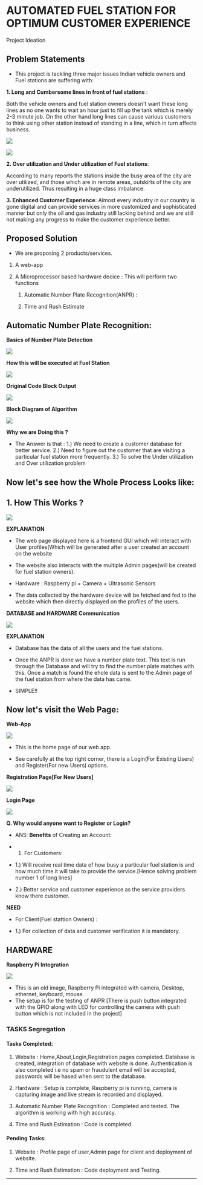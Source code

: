 # AUTOMATED FUEL STATION FOR OPTIMUM CUSTOMER EXPERIENCE

Project Ideation 

## Problem Statements

- This project is tackling three major issues Indian vehicle owners and Fuel
stations are suffering with:

**1. Long and Cumbersome lines in front of fuel stations** :

Both the vehicle owners and fuel station owners doesn't want these long lines as
no one wants to wait an hour just to fill up the tank which is merely 2-3 minute
job. On the other hand long lines can cause various customers to think using
other station instead of standing in a line, which in turn affects business.

![](images/jam.jpg)

![](images/delhicars.jpg)

**2. Over utilization and Under utilization of Fuel stations**:

According to many reports the stations inside the busy area of the city are over
utilized, and those which are in remote areas, outskirts of the city are
underutilized. Thus resulting in a huge class imbalance. 

**3. Enhanced Customer Experience**:
Almost every industry in our country is gone digital and can provide services in
more customized and sophisticated manner but only the oil and gas industry
still lacking behind and we are still not making any progress to make the
customer experience better.

## Proposed Solution

- We are proposing 2 products/services.

1. A web-app

2. A Microprocessor based hardware decice : This will perform two functions
    
    1. Automatic Number Plate Recognition(ANPR) : 
    
    2. Time and Rush Estimate 
    

## Automatic Number Plate Recognition:


**Basics of Number Plate Detection**

![](images/anpr.png)

**How this will be executed at Fuel Station**

![](images/anpr2.jpg)

**Original Code Block Output**

![](images/detected-text-new.png)

**Block Diagram of Algorithm**

![](images/anpr-block.png)

**Why we are Doing this ?**

- The Answer is that : 1.) We need to create a customer database for better service.
                       2.) Need to figure out the customer that are visiting a particular fuel station more frequently.
                       3.) To solve the Under utilization and Over utilization problem 

## Now let's see how the Whole Process Looks like:

## 1. How This Works ?


![](images/block-webapp.png)

**EXPLANATION** 

- The web page displayed here is a frontend GUI which will interact with User profiles(Which will be generated after a user created 
  an account on the website
  
- The website also interacts with the multiple Admin pages(will be created for fuel station owners).

- Hardware : Raspberry pi + Camera + Ultrasonic Sensors  

- The data collected by the hardware device will be fetched and fed to the website which then directly displayed on the profiles of the   users.

**DATABASE and HARDWARE Communication**

![](images/d-hcomm.png)

**EXPLANATION**

- Database has the data of all the users and the fuel stations.

- Once the ANPR is done we have a number plate text. This text is run through the Database and will try to find the number plate 
  matches with this. Once a match is found the ehole data is sent to the Admin page of the fuel station from where the data has came.

- SIMPLE!!

## Now let's visit the Web Page:

**Web-App**

![](images/home.png)

- This is the home page of our web app.

- See carefully at the top right corner, there is a Login(For Existing Users) and Register(For new Users) options.


**Registration Page[For New Users]**

![](images/register-web.PNG)

**Login Page**

![](images/login-web.PNG)

**Q. Why would anyone want to Register or Login?**

- ANS: **Benefits** of Creating an Account:
 
- 1. For Customers: 

- 1.) Will receive real time data of how busy a particular fuel station is and how much time it will take to provide                           the service.[Hence solving problem number 1 of long lines]

- 2.) Better service and customer experience as the service providers know there customer.
 
**NEED** 

  - For Client(Fuel stattion Owners) :
  
  - 1.) For collection of data and customer verification it is mandatory.
  
  
## HARDWARE 

**Raspberry Pi Integration**


![](images/circuit.jpeg)

- This is an old image, Raspberry Pi integrated with camera, Desktop, ethernet, keyboard, mouse.
- The setup is for the testing of ANPR
[There is push button integrated with the GPIO along with LED for controlling the camera with push button which is not included in the project]



### TASKS Segregation

#### Tasks Completed:

1. Website : Home,About,Login,Registration pages completed. Database is created, integration of database with website is done.
             Authentication is also completed i.e no spam or fraudulent email will be accepted, passwords will be hased when sent to the              database.
             
2. Hardware : Setup is complete, Raspberry pi is running, camera is capturing image and live stream is recorded and displayed.

3. Automatic Number Plate Recognition : Completed and tested. The algorithm is working with high accuracy.

4. Time and Rush Estimation : Code is completed.

#### Pending Tasks:

1. Website : Profile page of user,Admin page for client and deployment of website.

2. Time and Rush Estimation : Code deployment and Testing.










************************************************************************
